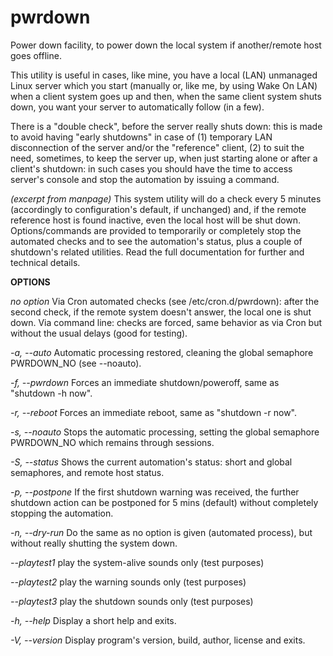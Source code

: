 # pwrdown
 Power down facility, to power down the local system if another/remote host goes offline.

 This utility is useful in cases, like mine, you have a local (LAN) unmanaged Linux server which you start (manually or, like me, by using Wake On LAN) when a client system goes up and then, when the same client system shuts down, you want your server to automatically follow (in a few).
 
 There is a "double check", before the server really shuts down: this is made to avoid having "early shutdowns" in case of (1) temporary LAN disconnection of the server and/or the "reference" client, (2) to suit the need, sometimes, to keep the server up, when just starting alone or after a client's shutdown: in such cases you should have the time to access server's console and stop the automation by issuing a command.

*(excerpt from manpage)*
 This system utility will do a check every 5 minutes (accordingly to configuration's default, if unchanged) and, if the remote reference host is found inactive, even the local host will be shut down.
 Options/commands are provided to temporarily or completely stop the automated checks and to see the automation's status, plus a couple of shutdown's related utilities.
 Read the full documentation for further and technical details.

**OPTIONS**

*no option*
    Via Cron automated checks (see /etc/cron.d/pwrdown): after the second check, if the remote system doesn't answer, the local one is shut down.
    Via command line: checks are forced, same behavior as via Cron but without the usual delays (good for testing).

*-a, --auto*
    Automatic processing restored, cleaning the global semaphore PWRDOWN_NO (see --noauto).

*-f, --pwrdown*
    Forces an immediate shutdown/poweroff, same as "shutdown -h now".

*-r, --reboot*
    Forces an immediate reboot, same as "shutdown -r now".

*-s, --noauto*
    Stops the automatic processing, setting the global semaphore PWRDOWN_NO which remains through sessions.

*-S, --status*
    Shows the current automation's status: short and global semaphores, and remote host status.

*-p, --postpone*
    If the first shutdown warning was received, the further shutdown action can be postponed for 5 mins (default) without completely stopping the automation.

*-n, --dry-run*
    Do the same as no option is given (automated process), but without really shutting the system down.

*--playtest1*
    play the system-alive sounds only (test purposes)

*--playtest2*
    play the warning sounds only (test purposes)

*--playtest3*
    play the shutdown sounds only (test purposes)

*-h, --help*
    Display a short help and exits.

*-V, --version*
    Display program's version, build, author, license and exits.
